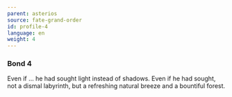 ```yaml
---
parent: asterios
source: fate-grand-order
id: profile-4
language: en
weight: 4
---
```


### Bond 4

Even if … he had sought light instead of shadows. Even if he had sought, not a dismal labyrinth, but a refreshing natural breeze and a bountiful forest.
